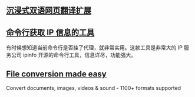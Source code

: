 ## [沉浸式双语网页翻译扩展](https://github.com/immersive-translate/next-immersive-translate)

## [命令行获取 IP 信息的工具](https://github.com/ipinfo/cli)

有时候想知道当前命令行是否挂了代理，就非常实用。这款工具是非常大的 IP 服务公司 ipinfo 开源的命令行工具，信息详尽，功能强大。

## [File conversion made easy](https://www.zamzar.com)

Convert documents, images, videos & sound - 1100+ formats supported

